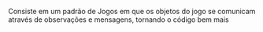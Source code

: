 Consiste em um padrão de Jogos em que os objetos do jogo se comunicam através de observações e mensagens, tornando o código bem mais